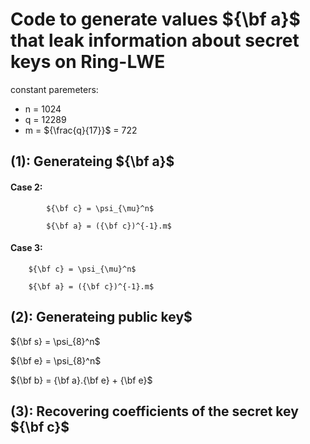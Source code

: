 
# Code to generate values ${\bf a}$ that leak information about secret keys on Ring-LWE
constant paremeters: 
- n = 1024
- q = 12289 
- m = ${\frac{q}{17}}$ = 722

## (1): Generateing ${\bf a}$

#### Case 2:  

            ${\bf c} = \psi_{\mu}^n$ 

            ${\bf a} = ({\bf c})^{-1}.m$ 

#### Case 3:  

        ${\bf c} = \psi_{\mu}^n$ 

        ${\bf a} = ({\bf c})^{-1}.m$ 

## (2): Generateing public key$

${\bf s} = \psi_{8}^n$ 

${\bf e} = \psi_{8}^n$

${\bf b} = {\bf a}.{\bf e} + {\bf e}$

## (3): Recovering coefficients of the secret key ${\bf c}$

       
